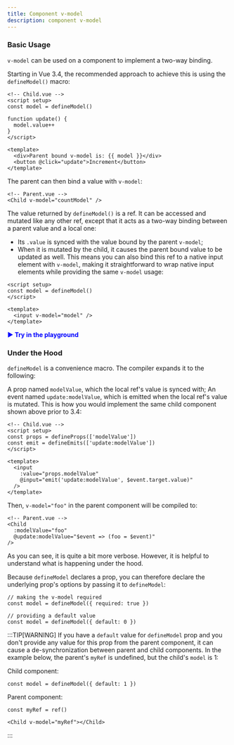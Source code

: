 ```yaml
---
title: Component v-model
description: component v-model
---
```


### Basic Usage​
`v-model` can be used on a component to implement a two-way binding.

Starting in Vue 3.4, the recommended approach to achieve this is using the `defineModel()` macro:

```
<!-- Child.vue -->
<script setup>
const model = defineModel()

function update() {
  model.value++
}
</script>

<template>
  <div>Parent bound v-model is: {{ model }}</div>
  <button @click="update">Increment</button>
</template>
```
The parent can then bind a value with `v-model`:

```
<!-- Parent.vue -->
<Child v-model="countModel" />
```
The value returned by `defineModel()` is a ref. It can be accessed and mutated like any other ref, except that it acts as a two-way binding between a parent value and a local one:

- Its `.value` is synced with the value bound by the parent `v-model`;
- When it is mutated by the child, it causes the parent bound value to be updated as well.
This means you can also bind this ref to a native input element with `v-model`, making it straightforward to wrap native input elements while providing the same `v-model` usage:

```
<script setup>
const model = defineModel()
</script>

<template>
  <input v-model="model" />
</template>
```

<a href="https://play.vuejs.org/" target="_blank" style="display: inline-flex; align-items: center; text-decoration: none; font-weight: bolder; color: blue;">
  ▶️ Try in the playground
</a>

### Under the Hood​
`defineModel` is a convenience macro. The compiler expands it to the following:

A prop named `modelValue`, which the local ref's value is synced with;
An event named `update:modelValue`, which is emitted when the local ref's value is mutated.
This is how you would implement the same child component shown above prior to 3.4:

```
<!-- Child.vue -->
<script setup>
const props = defineProps(['modelValue'])
const emit = defineEmits(['update:modelValue'])
</script>

<template>
  <input
    :value="props.modelValue"
    @input="emit('update:modelValue', $event.target.value)"
  />
</template>
```

Then, `v-model="foo"` in the parent component will be compiled to:

```
<!-- Parent.vue -->
<Child
  :modelValue="foo"
  @update:modelValue="$event => (foo = $event)"
/>
```

As you can see, it is quite a bit more verbose. However, it is helpful to understand what is happening under the hood.

Because `defineModel` declares a prop, you can therefore declare the underlying prop's options by passing it to `defineModel`:

```
// making the v-model required
const model = defineModel({ required: true })

// providing a default value
const model = defineModel({ default: 0 })
```

:::TIP[WARNING]
If you have a `default` value for `defineModel` prop and you don't provide any value for this prop from the parent component, it can cause a de-synchronization between parent and child components. In the example below, the parent's `myRef` is undefined, but the child's `model` is 1:

Child component:

```
const model = defineModel({ default: 1 })
```

Parent component:
```
const myRef = ref()
```

```
<Child v-model="myRef"></Child>
```
:::